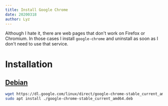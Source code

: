 ```yaml
---
title: Install Google Chrome
date: 20200318
author: Lyz
---
```


Although I hate it, there are web pages that don't work on Firefox or Chromium.
In those cases I install `google-chrome` and uninstall as soon as I don't need
to use that service.

# Installation

## [Debian](https://linuxize.com/post/how-to-install-google-chrome-web-browser-on-debian-10/)

```bash
wget https://dl.google.com/linux/direct/google-chrome-stable_current_amd64.deb
sudo apt install ./google-chrome-stable_current_amd64.deb
```
